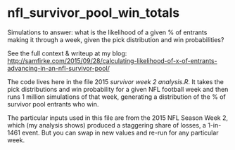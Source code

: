 # nfl_survivor_pool_win_totals

Simulations to answer: what is the likelihood of a given % of entrants making it through a week, given the pick distribution and win probabilities?

See the full context & writeup at my blog: http://samfirke.com/2015/09/28/calculating-likelihood-of-x-of-entrants-advancing-in-an-nfl-survivor-pool/

The code lives here in the file 2015 *survivor week 2 analysis.R*.  It takes the pick distributions and win probability for a given NFL football week and then runs 1 million simulations of that week, generating a distribution of the % of survivor pool entrants who win.

The particular inputs used in this file are from the 2015 NFL Season Week 2, which (my analysis shows) produced a staggering share of losses, a 1-in-1461 event.  But you can swap in new values and re-run for any particular week. 